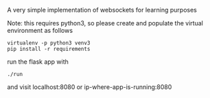 A very simple implementation of websockets for learning purposes

Note: this requires python3, so please create and populate the virtual environment as follows

```
virtualenv -p python3 venv3
pip install -r requirements
```

run the flask app with
```
./run
```

and visit localhost:8080 or ip-where-app-is-running:8080
